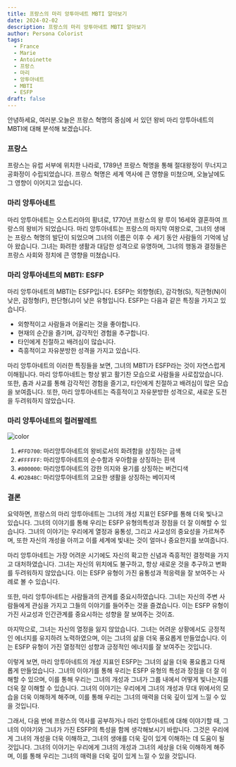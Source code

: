 ```yaml
---
title: 프랑스의 마리 앙투아네트 MBTI 알아보기
date: 2024-02-02
description: 프랑스의 마리 앙투아네트 MBTI 알아보기
author: Persona Colorist
tags:
  - France
  - Marie
  - Antoinette
  - 프랑스
  - 마리
  - 앙투아네트
  - MBTI
  - ESFP
draft: false
---
```


안녕하세요, 여러분.오늘은 프랑스 혁명의 중심에 서 있던 왕비 마리 앙투아네트의 MBTI에 대해 분석해 보겠습니다.

### 프랑스
프랑스는 유럽 서부에 위치한 나라로, 1789년 프랑스 혁명을 통해 절대왕정이 무너지고 공화정이 수립되었습니다. 프랑스 혁명은 세계 역사에 큰 영향을 미쳤으며, 오늘날에도 그 영향이 이어지고 있습니다.

### 마리 앙투아네트
마리 앙투아네트는 오스트리아의 황녀로, 1770년 프랑스의 왕 루이 16세와 결혼하여 프랑스의 왕비가 되었습니다. 마리 앙투아네트는 프랑스의 마지막 여왕으로, 그녀의 생애는 프랑스 혁명의 발단이 되었으며 그녀의 이름은 이후 수 세기 동안 사람들의 기억에 남아 왔습니다. 그녀는 화려한 생활과 대담한 성격으로 유명하며, 그녀의 행동과 결정들은 프랑스 사회와 정치에 큰 영향을 미쳤습니다.

### 마리 앙투아네트의 MBTI: ESFP
마리 앙투아네트의 MBTI는 ESFP입니다. ESFP는 외향형(E), 감각형(S), 직관형(N)이 낮은, 감정형(F), 판단형(J)이 낮은 유형입니다. ESFP는 다음과 같은 특징을 가지고 있습니다.

* 외향적이고 사람들과 어울리는 것을 좋아합니다.
* 현재의 순간을 즐기며, 감각적인 경험을 추구합니다.
* 타인에게 친절하고 배려심이 많습니다.
* 즉흥적이고 자유분방한 성격을 가지고 있습니다.

마리 앙투아네트의 이러한 특징들을 보면, 그녀의 MBTI가 ESFP라는 것이 자연스럽게 이해됩니다. 마리 앙투아네트는 항상 밝고 활기찬 모습으로 사람들을 사로잡았습니다. 또한, 춤과 사교를 통해 감각적인 경험을 즐기고, 타인에게 친절하고 배려심이 많은 모습을 보여줍니다. 또한, 마리 앙투아네트는 즉흥적이고 자유분방한 성격으로, 새로운 도전을 두려워하지 않았습니다.

### 마리 앙투아네트의 컬러팔레트

![color](https://i.imgur.com/ylk9Kdl.png#center)

1. `#FFD700`: 마리앙투아네트의 왕비로서의 화려함을 상징하는 금색
2. `#FFFFFF`: 마리앙투아네트의 순수함과 우아함을 상징하는 흰색
3. `#800000`: 마리앙투아네트의 강한 의지와 용기를 상징하는 버건디색
4. `#D2B48C`: 마리앙투아네트의 고요한 생활을 상징하는 베이지색

### 결론
요약하면, 프랑스의 마리 앙투아네트는 그녀의 개성 지표인 ESFP를 통해 더욱 빛나고 있습니다. 그녀의 이야기를 통해 우리는 ESFP 유형의특성과 장점을 더 잘 이해할 수 있습니다. 그녀의 이야기는 우리에게 열정과 융통성, 그리고 사교성의 중요성을 가르쳐주며, 또한 자신의 개성을 아끼고 이를 세계에 빛내는 것이 얼마나 중요한지를 보여줍니다.

마리 앙투아네트는 가장 어려운 시기에도 자신의 확고한 신념과 즉흥적인 결정력을 가지고 대처하였습니다. 그녀는 자신의 위치에도 불구하고, 항상 새로운 것을 추구하고 변화를 두려워하지 않았습니다. 이는 ESFP 유형이 가진 융통성과 적응력을 잘 보여주는 사례로 볼 수 있습니다.

또한, 마리 앙투아네트는 사람들과의 관계를 중요시하였습니다. 그녀는 자신의 주변 사람들에게 관심을 가지고 그들의 이야기를 들어주는 것을 즐겼습니다. 이는 ESFP 유형이 가진 사교성과 인간관계를 중요시하는 성향을 잘 보여주는 것이죠.

마지막으로, 그녀는 자신의 열정을 잃지 않았습니다. 그녀는 어려운 상황에서도 긍정적인 에너지를 유지하려 노력하였으며, 이는 그녀의 삶을 더욱 풍요롭게 만들었습니다. 이는 ESFP 유형이 가진 열정적인 성향과 긍정적인 에너지를 잘 보여주는 것입니다.

이렇게 보면, 마리 앙투아네트의 개성 지표인 ESFP는 그녀의 삶을 더욱 풍요롭고 다채롭게 만들었습니다. 그녀의 이야기를 통해 우리는 ESFP 유형의 특성과 장점을 더 잘 이해할 수 있으며, 이를 통해 우리는 그녀의 개성과 그녀가 그룹 내에서 어떻게 빛나는지를 더욱 잘 이해할 수 있습니다. 그녀의 이야기는 우리에게 그녀의 개성과 무대 위에서의 모습을 더욱 이해하게 해주며, 이를 통해 우리는 그녀의 매력을 더욱 깊이 있게 느낄 수 있을 것입니다.

그래서, 다음 번에 프랑스의 역사를 공부하거나 마리 앙투아네트에 대해 이야기할 때, 그녀의 이야기와 그녀가 가진 ESFP의 특성을 함께 생각해보시기 바랍니다. 그것은 우리에게 그녀의 개성을 더욱 이해하고, 그녀의 생애를 더욱 깊이 있게 이해하는 데 도움이 될 것입니다. 그녀의 이야기는 우리에게 그녀의 개성과 그녀의 세상을 더욱 이해하게 해주며, 이를 통해 우리는 그녀의 매력을 더욱 깊이 있게 느낄 수 있을 것입니다.